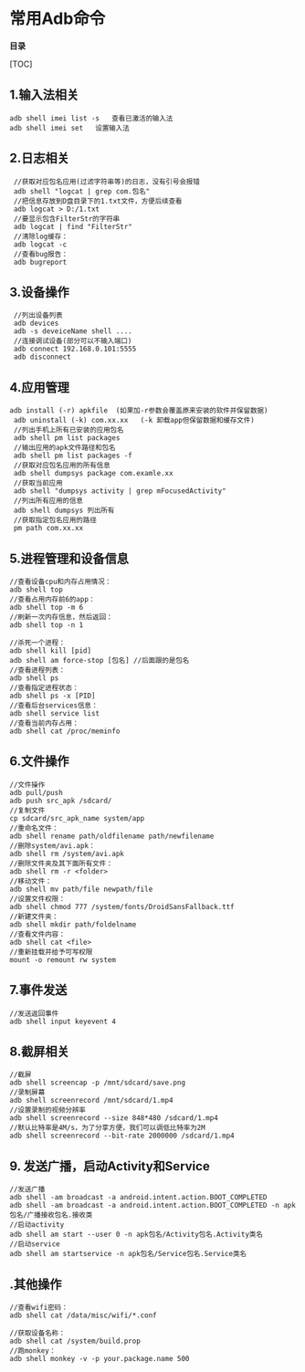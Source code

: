 # 常用Adb命令

**目录**

[TOC]

## 1.输入法相关  

	adb shell imei list -s   查看已激活的输入法
	adb shell imei set   设置输入法

## 2.日志相关  
    
     //获取对应包名应用(过滤字符串等)的日志，没有引号会报错
     adb shell "logcat | grep com.包名"                         
     //把信息存放到D盘目录下的1.txt文件，方便后续查看
     adb logcat > D:/1.txt
     //要显示包含FilterStr的字符串
     adb logcat | find "FilterStr"   
     //清除log缓存：
     adb logcat -c
     //查看bug报告：
     adb bugreport
	 
## 3.设备操作
     
     //列出设备列表
     adb devices
     adb -s deveiceName shell ....
     //连接调试设备(部分可以不输入端口)
     adb connect 192.168.0.101:5555 
     adb disconnect
	 
## 4.应用管理
    
    adb install (-r) apkfile  (如果加-r参数会覆盖原来安装的软件并保留数据)
	 adb uninstall (-k) com.xx.xx   (-k 卸载app但保留数据和缓存文件)
	 //列出手机上所有已安装的应用包名
	 adb shell pm list packages 
	 //输出应用的apk文件路径和包名
	 adb shell pm list packages -f
	 //获取对应包名应用的所有信息
	 adb shell dumpsys package com.examle.xx
	 //获取当前应用
	 adb shell "dumpsys activity | grep mFocusedActivity"
	 //列出所有应用的信息
	 adb shell dumpsys 列出所有
	 //获取指定包名应用的路径
	 pm path com.xx.xx 
	 
## 5.进程管理和设备信息
    
    //查看设备cpu和内存占用情况：
	adb shell top
	//查看占用内存前6的app：
	adb shell top -m 6
	//刷新一次内存信息，然后返回：
	adb shell top -n 1
	
	//杀死一个进程：
	adb shell kill [pid]
	adb shell am force-stop [包名] //后面跟的是包名
	//查看进程列表：
	adb shell ps
	//查看指定进程状态：
	adb shell ps -x [PID]
	//查看后台services信息：
	adb shell service list
	//查看当前内存占用：
	adb shell cat /proc/meminfo
	
## 6.文件操作
    
    //文件操作
	adb pull/push
	adb push src_apk /sdcard/
	//复制文件
	cp sdcard/src_apk_name system/app
	//重命名文件：
	adb shell rename path/oldfilename path/newfilename
	//删除system/avi.apk：
	adb shell rm /system/avi.apk
	//删除文件夹及其下面所有文件：
	adb shell rm -r <folder>
	//移动文件：
	adb shell mv path/file newpath/file
	//设置文件权限：
	adb shell chmod 777 /system/fonts/DroidSansFallback.ttf
	//新建文件夹：
	adb shell mkdir path/foldelname
	//查看文件内容：
	adb shell cat <file>
	//重新挂载并给予可写权限
	mount -o remount rw system
	
## 7.事件发送
    
    //发送返回事件
	adb shell input keyevent 4 
	
## 8.截屏相关
	
	//截屏
	adb shell screencap -p /mnt/sdcard/save.png
	//录制屏幕
	adb shell screenrecord /mnt/sdcard/1.mp4
	//设置录制的视频分辨率
	adb shell screenrecord --size 848*480 /sdcard/1.mp4
	//默认比特率是4M/s，为了分享方便，我们可以调低比特率为2M
	adb shell screenrecord --bit-rate 2000000 /sdcard/1.mp4

## 9. 发送广播，启动Activity和Service
	
	//发送广播
	adb shell -am broadcast -a android.intent.action.BOOT_COMPLETED
	adb shell -am broadcast -a android.intent.action.BOOT_COMPLETED -n apk包名/广播接收包名.接收类
	//启动activity
	adb shell am start --user 0 -n apk包名/Activity包名.Activity类名
	//启动service
	adb shell am startservice -n apk包名/Service包名.Service类名

	
	
## .其他操作
    
	//查看wifi密码：
	adb shell cat /data/misc/wifi/*.conf
	
	//获取设备名称：
	adb shell cat /system/build.prop
	//跑monkey：
	adb shell monkey -v -p your.package.name 500

        

	 






